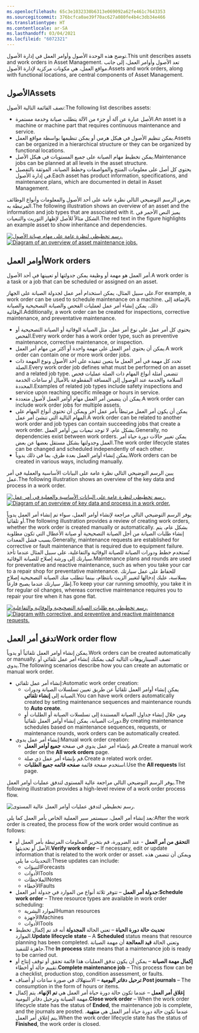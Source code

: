 ```yaml
---
ms.openlocfilehash: 65c3e1032330b6313e069092a62fe461c7643353
ms.sourcegitcommit: 376bcfca0ae39f70ac627a080fe4b4c3db34e466
ms.translationtype: HT
ms.contentlocale: ar-SA
ms.lasthandoff: 03/04/2021
ms.locfileid: "6072321"
---
```

<span data-ttu-id="84d7a-101">توضح هذه الوحدة الأصول وأوامر العمل في إدارة الأصول.</span><span class="sxs-lookup"><span data-stu-id="84d7a-101">This unit describes assets and work orders in Asset Management.</span></span> <span data-ttu-id="84d7a-102">تعد الأصول وأوامر العمل، إلى جانب مواقع العمل، هي مكونات مركزية لإدارة الأصول.</span><span class="sxs-lookup"><span data-stu-id="84d7a-102">Assets and work orders, along with functional locations, are central components of Asset Management.</span></span>

## <a name="assets"></a><span data-ttu-id="84d7a-103">الأصول</span><span class="sxs-lookup"><span data-stu-id="84d7a-103">Assets</span></span>
<span data-ttu-id="84d7a-104">تصف القائمة التالية الأصول:</span><span class="sxs-lookup"><span data-stu-id="84d7a-104">The following list describes assets:</span></span>

- <span data-ttu-id="84d7a-105">الأصل عبارة عن آلة أو جزء من الآلة يتطلب صيانة وخدمة مستمرة.</span><span class="sxs-lookup"><span data-stu-id="84d7a-105">An asset is a machine or machine part that requires continuous maintenance and service.</span></span> 
- <span data-ttu-id="84d7a-106">يمكن تنظيم الأصول في هيكل هرمي أو يمكن تنظيمها بواسطة مواقع العمل.</span><span class="sxs-lookup"><span data-stu-id="84d7a-106">Assets can be organized in a hierarchical structure or they can be organized by functional locations.</span></span> 
- <span data-ttu-id="84d7a-107">يمكن تخطيط مهام الصيانة على جميع المستويات في هيكل الأصل.</span><span class="sxs-lookup"><span data-stu-id="84d7a-107">Maintenance jobs can be planned at all levels in the asset structure.</span></span>
- <span data-ttu-id="84d7a-108">يحتوي كل أصل على معلومات المنتج والمواصفات وخطط الصيانة، الموثقة بالتفصيل في إدارة الأصول.</span><span class="sxs-lookup"><span data-stu-id="84d7a-108">Each asset has product information, specifications, and maintenance plans, which are documented in detail in Asset Management.</span></span>

<span data-ttu-id="84d7a-109">يعرض الرسم التوضيحي التالي نظرة عامة على أحد الأصول والمعلومات وأنواع الوظائف المرتبطة به.</span><span class="sxs-lookup"><span data-stu-id="84d7a-109">The following illustration shows an overview of an asset and the information and job types that are associated with it.</span></span> <span data-ttu-id="84d7a-110">يميز النص الأحمر في الشكل مثالاً للأصل لإظهار التوريث والتبعيات.</span><span class="sxs-lookup"><span data-stu-id="84d7a-110">The red text in the figure highlights an example asset to show inheritance and dependencies.</span></span>

<span data-ttu-id="84d7a-111">[![رسم تخطيطي لنظرة عامة على مهام صيانة الأصول.](../media/asset-maintenance-jobs-c.png)](../media/asset-maintenance-jobs-c.png#lightbox)</span><span class="sxs-lookup"><span data-stu-id="84d7a-111">[![Diagram of an overview of asset maintenance jobs.](../media/asset-maintenance-jobs-c.png)](../media/asset-maintenance-jobs-c.png#lightbox)</span></span>

## <a name="work-orders"></a><span data-ttu-id="84d7a-112">أوامر العمل</span><span class="sxs-lookup"><span data-stu-id="84d7a-112">Work orders</span></span>
<span data-ttu-id="84d7a-113">أمر العمل هو مهمة أو وظيفة يمكن جدولتها أو تعيينها في أحد الأصول.</span><span class="sxs-lookup"><span data-stu-id="84d7a-113">A work order is a task or a job that can be scheduled or assigned on an asset.</span></span> 

<span data-ttu-id="84d7a-114">على سبيل المثال، يمكن استخدام أمر عمل لجدولة الصيانة على الجهاز.</span><span class="sxs-lookup"><span data-stu-id="84d7a-114">For example, a work order can be used to schedule maintenance on a machine.</span></span> <span data-ttu-id="84d7a-115">بالإضافة إلى ذلك، يمكن إنشاء أمر عمل لعمليات الفحص والصيانة التصحيحية والصيانة الوقائية.</span><span class="sxs-lookup"><span data-stu-id="84d7a-115">Additionally, a work order can be created for inspections, corrective maintenance, and preventative maintenance.</span></span> 

- <span data-ttu-id="84d7a-116">يحتوي كل أمر عمل على نوع أمر عمل، مثل الصيانة الوقائية أو الصيانة التصحيحية أو الفحص.</span><span class="sxs-lookup"><span data-stu-id="84d7a-116">Every work order has a work order type, such as preventive maintenance, corrective maintenance, or inspection.</span></span> 
- <span data-ttu-id="84d7a-117">يمكن أن يحتوي أمر العمل على مهمة واحدة أو أكثر من مهام أمر العمل.</span><span class="sxs-lookup"><span data-stu-id="84d7a-117">A work order can contain one or more work order jobs.</span></span> 
- <span data-ttu-id="84d7a-118">تحدد كل مهمة في أمر العمل ما يتعين تنفيذه على أحد الأصول ونوع المهمة ذات الصلة.</span><span class="sxs-lookup"><span data-stu-id="84d7a-118">Every work order job defines what must be performed on an asset and a related job type.</span></span> <span data-ttu-id="84d7a-119">تتضمن أمثلة أنواع المهام ذات الصلة عمليات فحص السلامة والخدمة عند الوصول إلى المسافة المقطوعة بالأميال أو ساعات الخدمة المحددة.</span><span class="sxs-lookup"><span data-stu-id="84d7a-119">Examples of related job types include safety inspections and service upon reaching specific mileage or hours in service.</span></span> 
- <span data-ttu-id="84d7a-120">يمكن أن يتضمن أمر العمل مهام أوامر العمل لأصول متعددة.</span><span class="sxs-lookup"><span data-stu-id="84d7a-120">A work order can include work order jobs for multiple assets.</span></span>
- <span data-ttu-id="84d7a-121">يمكن أن يكون أمر العمل مرتبطاً بأمر عمل آخر ويمكن أن تحتوي أنواع المهام على المهام التالية التي تنشئ أمر عمل.</span><span class="sxs-lookup"><span data-stu-id="84d7a-121">A work order can be related to another work order and job types can contain succeeding jobs that create a work order.</span></span> <span data-ttu-id="84d7a-122">بشكل عام، لا توجد تبعيات بين أوامر العمل.</span><span class="sxs-lookup"><span data-stu-id="84d7a-122">Generally, no dependencies exist between work orders.</span></span> <span data-ttu-id="84d7a-123">يمكن تغيير حالات دورة حياة أمر العمل وجدولتها بشكل مستقل بعضها عن بعض.</span><span class="sxs-lookup"><span data-stu-id="84d7a-123">The work order lifecycle states can be changed and scheduled independently of each other.</span></span>
- <span data-ttu-id="84d7a-124">يمكن إنشاء أوامر العمل بعدة طرق، بما في ذلك يدوياً.</span><span class="sxs-lookup"><span data-stu-id="84d7a-124">Work orders can be created in various ways, including manually.</span></span> 

<span data-ttu-id="84d7a-125">يبين الرسم التوضيحي التالي نظرة عامة على البيانات الأساسية والعملية في أمر عمل.</span><span class="sxs-lookup"><span data-stu-id="84d7a-125">The following illustration shows an overview of the key data and process in a work order.</span></span>
 
<span data-ttu-id="84d7a-126">[![رسم تخطيطي لنظرة عامة على البيانات الأساسية والعملية في أمر عمل.](../media/work-order-overview-c.png)](../media/work-order-overview-c.png#lightbox)</span><span class="sxs-lookup"><span data-stu-id="84d7a-126">[![Diagram of an overview of key data and process in a work order.](../media/work-order-overview-c.png)](../media/work-order-overview-c.png#lightbox)</span></span>

<span data-ttu-id="84d7a-127">يوفر الرسم التوضيحي التالي مراجعة لإنشاء أوامر العمل، سواء تم إنشاء أمر العمل يدوياً أو تلقائياً.</span><span class="sxs-lookup"><span data-stu-id="84d7a-127">The following illustration provides a review of creating work orders, whether the work order is created manually or automatically.</span></span> <span data-ttu-id="84d7a-128">بشكل عام، يتم إنشاء طلبات الصيانة من أجل الصيانة التصحيحية أو صيانة الأعطال التي تكون مطلوبة بسبب فشل المعدات.</span><span class="sxs-lookup"><span data-stu-id="84d7a-128">Generally, maintenance requests are established for corrective or fault maintenance that is required due to equipment failure.</span></span> <span data-ttu-id="84d7a-129">تُستخدم خطط ودورات الصيانة للصيانة الوقائية والتفاعلية، على سبيل المثال عندما تأخذ سيارتك إلى ورشة إصلاح للصيانة الوقائية.</span><span class="sxs-lookup"><span data-stu-id="84d7a-129">Maintenance plans and rounds are used for preventative and reactive maintenance, such as when you take your car to a repair shop for preventative maintenance.</span></span> <span data-ttu-id="84d7a-130">للحفاظ على عمل سيارتك بسلاسة، عليك إدخالها لتغيير الزيت بانتظام، بينما تتطلب منك الصيانة التصحيحية إصلاح إطار سيارتك عندما يصبح فارغاً.</span><span class="sxs-lookup"><span data-stu-id="84d7a-130">To keep your car running smoothly, you take it in for regular oil changes, whereas corrective maintenance requires you to repair your tire when it has gone flat.</span></span>

<span data-ttu-id="84d7a-131">[![رسم تخطيطي مع طلبات الصيانة التصحيحية والوقائية والتفاعلية.](../media/process-flow-creating-work-orders-c.png)](../media/process-flow-creating-work-orders-c.png#lightbox)</span><span class="sxs-lookup"><span data-stu-id="84d7a-131">[![Diagram with corrective, and preventive and reactive maintenance requests.](../media/process-flow-creating-work-orders-c.png)](../media/process-flow-creating-work-orders-c.png#lightbox)</span></span>
 
## <a name="work-order-flow"></a><span data-ttu-id="84d7a-132">تدفق أمر العمل</span><span class="sxs-lookup"><span data-stu-id="84d7a-132">Work order flow</span></span> 
<span data-ttu-id="84d7a-133">يمكن إنشاء أوامر العمل تلقائياً أو يدوياً.</span><span class="sxs-lookup"><span data-stu-id="84d7a-133">Work orders can be created automatically or manually.</span></span> <span data-ttu-id="84d7a-134">تصف السيناريوهات التالية كيف يمكنك إنشاء أمر عمل تلقائي أو يدوي.</span><span class="sxs-lookup"><span data-stu-id="84d7a-134">The following scenarios describe how you can create an automatic or manual work order.</span></span>

- <span data-ttu-id="84d7a-135">إنشاء أمر عمل تلقائي:</span><span class="sxs-lookup"><span data-stu-id="84d7a-135">Automatic work order creation:</span></span>
    - <span data-ttu-id="84d7a-136">يمكن إنشاء أوامر العمل تلقائياً عن طريق تعيين تسلسلات الصيانة ودورات الصيانة إلى **إنشاء تلقائي**.</span><span class="sxs-lookup"><span data-stu-id="84d7a-136">You can have work orders automatically created by setting maintenance sequences and maintenance rounds to **Auto create**.</span></span> 
    - <span data-ttu-id="84d7a-137">ومن خلال إنشاء جداول الصيانة المستندة إلى تسلسلات الصيانة أو الطلبات أو دورات الصيانة، يمكن إنشاء أوامر العمل تلقائياً.</span><span class="sxs-lookup"><span data-stu-id="84d7a-137">By creating maintenance schedules based on maintenance sequences, requests, or maintenance rounds, work orders can be automatically created.</span></span> 
- <span data-ttu-id="84d7a-138">إنشاء أمر عمل يدوي:</span><span class="sxs-lookup"><span data-stu-id="84d7a-138">Manual work order creation:</span></span>
    - <span data-ttu-id="84d7a-139">قم بإنشاء أمر عمل يدوي في صفحة **جميع أوامر العمل**.</span><span class="sxs-lookup"><span data-stu-id="84d7a-139">Create a manual work order on the **All work orders** page.</span></span> 
    - <span data-ttu-id="84d7a-140">قم بإنشاء أمر عمل ذي صلة.</span><span class="sxs-lookup"><span data-stu-id="84d7a-140">Create a related work order.</span></span>
    - <span data-ttu-id="84d7a-141">استخدم صفحة قائمة **صفحه قائمه جميع الطلبات**.</span><span class="sxs-lookup"><span data-stu-id="84d7a-141">Use the **All requests** list page.</span></span>

<span data-ttu-id="84d7a-142">يوفر الرسم التوضيحي التالي مراجعة عالية المستوى لتدفق عمليات أوامر العمل.</span><span class="sxs-lookup"><span data-stu-id="84d7a-142">The following illustration provides a high-level review of a work order process flow.</span></span>
 
![رسم تخطيطي لتدفق عمليات أوامر العمل عالية المستوى.](../media/work-order-flow-c.png)

<span data-ttu-id="84d7a-144">بعد إنشاء أمر العمل، سيستمر سير العملية الخاص بأمر العمل كما يلي:</span><span class="sxs-lookup"><span data-stu-id="84d7a-144">After the work order is created, the process flow of the work order would continue as follows:</span></span>

- <span data-ttu-id="84d7a-145">**التحقق من أمر العمل** - عند الضرورة، قم بتحرير المعلومات المرتبطة بأمر العمل أو الأصل أو تحديثها.</span><span class="sxs-lookup"><span data-stu-id="84d7a-145">**Verify work order** – If necessary, edit or update information that is related to the work order or asset.</span></span> <span data-ttu-id="84d7a-146">ويمكن أن تتضمن هذه التحديثات ما يلي:</span><span class="sxs-lookup"><span data-stu-id="84d7a-146">These updates can include:</span></span>
    - <span data-ttu-id="84d7a-147">التنبؤات</span><span class="sxs-lookup"><span data-stu-id="84d7a-147">Forecasts</span></span>
    - <span data-ttu-id="84d7a-148">الأدوات</span><span class="sxs-lookup"><span data-stu-id="84d7a-148">Tools</span></span>
    - <span data-ttu-id="84d7a-149">الملاحظات</span><span class="sxs-lookup"><span data-stu-id="84d7a-149">Notes</span></span>
    - <span data-ttu-id="84d7a-150">الأخطاء</span><span class="sxs-lookup"><span data-stu-id="84d7a-150">Faults</span></span> 
- <span data-ttu-id="84d7a-151">**جدولة أمر العمل** – تتوفر ثلاثة أنواع من الموارد في جدولة أمر العمل:</span><span class="sxs-lookup"><span data-stu-id="84d7a-151">**Schedule work order** – Three resource types are available in work order scheduling:</span></span>
    - <span data-ttu-id="84d7a-152">الموارد البشرية</span><span class="sxs-lookup"><span data-stu-id="84d7a-152">Human resources</span></span>
    - <span data-ttu-id="84d7a-153">الأجهزة</span><span class="sxs-lookup"><span data-stu-id="84d7a-153">Machines</span></span>
    - <span data-ttu-id="84d7a-154">الأدوات</span><span class="sxs-lookup"><span data-stu-id="84d7a-154">Tools</span></span>
- <span data-ttu-id="84d7a-155">**تحديث حالة دورة الحياة** – تعني الحالة **المجدولة** أنه قد تم إكمال تخطيط الموارد.</span><span class="sxs-lookup"><span data-stu-id="84d7a-155">**Update lifecycle state** – A **Scheduled** status means that resource planning has been completed.</span></span> <span data-ttu-id="84d7a-156">وتعني الحالة **قيد المعالجة** أن مهمة الصيانة جاهزة للتنفيذ.</span><span class="sxs-lookup"><span data-stu-id="84d7a-156">The **In process** state means that a maintenance job is ready to be carried out.</span></span>
- <span data-ttu-id="84d7a-157">**إكمال مهمة الصيانة** – يمكن أن يكون تدفق العمليات هذا قائمة تحقق أو توقف إنتاج أو تقييم حالة أو أخطاء.</span><span class="sxs-lookup"><span data-stu-id="84d7a-157">**Complete maintenance job** – This process flow can be a checklist, production stop, condition assessment, or faults.</span></span>
- <span data-ttu-id="84d7a-158">**ترحيل دفاتر اليومية** – الاستهلاك في صورة ساعات أو أصناف.</span><span class="sxs-lookup"><span data-stu-id="84d7a-158">**Post journals** – The consumption in the form of hours or items.</span></span> 
- <span data-ttu-id="84d7a-159">**إغلاق أمر العمل** – عندما تكون حالة دورة حياة أمر العمل هي **تم الإنهاء**، يتم إكمال مهمة الصيانة وترحيل دفاتر اليومية.</span><span class="sxs-lookup"><span data-stu-id="84d7a-159">**Close work order** – When the work order lifecycle state has the status of **Ended**, the maintenance job is complete, and the journals are posted.</span></span> <span data-ttu-id="84d7a-160">عندما تكون حالة دورة حياة أمر العمل هي **منتهية**، يتم إغلاق أمر العمل.</span><span class="sxs-lookup"><span data-stu-id="84d7a-160">When the work order lifecycle state has the status of **Finished**, the work order is closed.</span></span>

